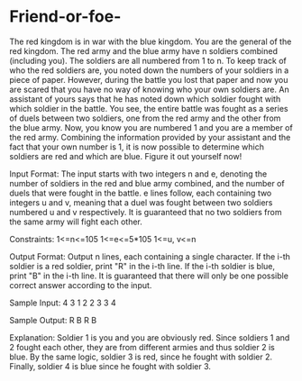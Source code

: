 # Friend-or-foe-

The red kingdom is in war with the blue kingdom. You are the general of the red kingdom. The red army and the blue army have n soldiers combined (including you). The soldiers are all numbered from 1 to n. To keep track of who the red soldiers are, you noted down the numbers of your soldiers in a piece of paper. However, during the battle you lost that paper and now you are scared that you have no way of knowing who your own soldiers are. An assistant of yours says that he has noted down which soldier fought with which soldier in the battle. You see, the entire battle was fought as a series of duels between two soldiers, one from the red army and the other from the blue army.
Now, you know you are numbered 1 and you are a member of the red army. Combining the information provided by your assistant and the fact that your own number is 1, it is now possible to determine which soldiers are red and which are blue. Figure it out yourself now!


Input Format:
The input starts with two integers n and e, denoting the number of soldiers in the red and blue army combined, and the number of duels that were fought in the battle. e lines follow, each containing two integers u and v, meaning that a duel was fought between two soldiers numbered u and v respectively. It is guaranteed that no two soldiers from the same army will fight each other.


Constraints:
1<=n<=105
1<=e<=5*105
1<=u, v<=n

Output Format:
Output n lines, each containing a single character. If the i-th soldier is a red soldier, print "R" in the i-th line. If the i-th soldier is blue, print "B" in the i-th line. It is guaranteed that there will only be one possible correct answer according to the input.

Sample Input:
4 3
1 2
2 3
3 4

Sample Output:
R
B
R
B

Explanation:
Soldier 1 is you and you are obviously red. Since soldiers 1 and 2 fought each other, they are from different armies and thus soldier 2 is blue. By the same logic, soldier 3 is red, since he fought with soldier 2. Finally, soldier 4 is blue since he fought with soldier 3.


